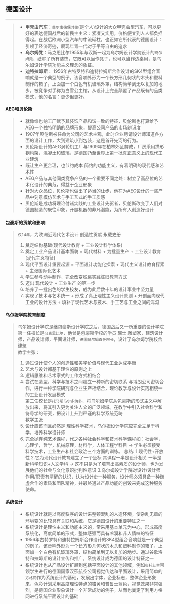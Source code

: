## 德国设计
-------------------------------------
> - **甲壳虫汽车**：`费尔南德保时捷`(是个人)设计的大众甲壳虫型汽车，可以更好的表达德国战后的新民主主义：紧凑又实用，价格便宜到人人都负担得起。在战后欧洲小型汽车的中流砥柱，也正如它所代表的德国设计：引领了经济奇迹，展现年青一代对于平等自由的追求
> - **乌尔姆凳**：马克思比尔1955年与汉斯一起为乌尔姆设计学院设计的`乌尔姆凳`，祛除了所有装饰，它既可以当作凳子，也可以当作边桌用，是乌尔姆设计学院功能主义理念的象征。
> - **迪特拉姆斯**： 1956年古特罗特和迪特拉姆斯合作设计的SK4型组合音响就是一个典型的例子。该音响外形为一个长方形几何状的木头和塑料制作的箱子，上面加一个白色有机玻璃外罩，结构简单到无以复加的地步。被竞争对手称为白雪公主棺，从设计上完全颠覆了产品既有的品类模式，他的名言：更少但更好。

#### AEG和贝伦斯
> - 就像维也纳工厂赋予其装饰产品和谐一致的特征，贝伦斯也打算给予AEG一个独特明确的品牌形象，提高公司产品的市场辨识度
> - 1907年贝伦斯被任命为公司的艺术主观，此时企业聘请设计师知道各方面的设计工作，大到建筑小到包装，这是首开先河的行为。
> - 贝伦斯设计的AEG涡轮机工厂与1909年在柏林郊区剪成，厂房采用拱形钢构架，混凝土和玻璃，是德国乃至世界上第一批真正意义上的现代工业建筑
> - 既让生产更合理，也节约成本 简约的功能主义，有着明确的现代感和艺术性
> - AEG产品与其他同类竞争产品的一个重要不同之处：树立了高品位的艺术化设计的典范，得益于企业形象
> - 针对大众品位，贝伦斯也做出了适当的让步，他在为AEG设计的一些产品中刻意模仿艺术与手工艺式的手工质感
> - 贝伦斯是成功将理论付诸实践的工业设计先驱者，贝伦斯改变了人们对德国制造的既往印象，开腿机器的非凡潜能，为所有人创造好设计

#### 包豪斯的贡献和影响
> `仅14年`，为欧洲近现代艺术设计 创造性贡献 永载史册  
> 1. 奠定结构基础(现代设计教育 + 工业设计科学体系) 
> 2. 奠定工业产品设计基本面貌 = 现代材料 + 为批量生产 + 工业设计教育(现代主义特征)
> 3. 现代平面设计重要起源 = 平面设计功能化探索 + 现代主义设计教育探索 + 主张国际化艺术
> 4. 学生参与动手制作，完全改变脱离实践陈旧教育方式
> 5. 迈出 现代设计 + 工业生产 的第一步
> 6. 培养了一批出色的学生校友，成为此后数十年的设计事业中坚力量
> 7. 实现了技术与艺术统一 + 形成了真正理性主义设计原则 + 开创面向现代工业的设计方法 + 填补了现代艺术与技术、手工艺与工业之间的鸿沟

#### 乌尔姆学院教育制度
> 乌尔姆设计学院是继包豪斯设计学院之后，德国战后又一所重要的设计学院  
> 第一任校长是`马克思比尔`，他曾是包豪斯学校的学员 瑞士 雕塑家，建筑设计师，产品设计师，平面设计师，`德国乌尔姆首任院长`，设计了乌尔姆学院校舍建筑  
> 教学主张：  
> 1. 通过设计使个人的创造性和美学价值与现代工业达成平衡
> 2. 艺术与设计都基于理性的原则之上
> 3. 逻辑思维和艺术家式的工作方式相结合
> 4. 尝试在造型，科学与技术之间建立一种新的密切联系 与博朗公司密切合作，进行一种学院研究与企业生产相结合，理论教学与设计实践相统一的工业设计发展模式  
> 第二任校长是`托马斯马尔多纳多`，将乌尔姆学院从包豪斯的形式主义中解放出来，将其引入更为关注人文的广泛领域。在教学中引入社会科学和符号学的研究，把设计上升到严谨的科学系统范畴  
> 教学主张  
> 1. 设计应该而且必然是 理性科学技术，乌尔姆设计学院应完全立足于科学，培养科学设计师
> 2. 完全抛弃纯艺术课程，代之各种社会科学和技术科学课程如：社会学，心理学，哲学，机械原理，材料学，人体工程学科目 -> 学生必须接受科学技术，工业生产和社会政治三个方面的训练。
> 总结: 1.现代性+开放性 2.它为现代设计教育建立了一个坐标 其课程一半是设计相关 一半是新科学知识+人文学科 -> 这不只是为了培育出高素质的设计师，也为发展他们的社会与文化意识批判性意识  3.乌尔姆设计学院对设计/设计师作用/职责有清醒的认识，认为设计史一种服务，设计师必须具备一种谦虚合作的素质和团队精神，并最终通过产品功能的创设来完成这种服务使命。

#### 系统设计
> - 系统设计就是以高度秩序的设计来整顿混乱的人造环境，使杂乱无章的环境变的比较具有关联和系统，它是德国设计的重要特征之一  
> - 系统设计是理性主义和功能主义的，常采用基本单元为中心，形成高度系统化，高度简单的形式，整体感强而具有冷漠和非人情味的特征  
> - 1956年古特罗特和迪特拉姆斯合作设计的SK4型组合音响就是一个典型的例子。该音响外形为一个长方形几何状的木头和塑料制作的箱子，上面加一个白色有机玻璃外罩，结构简单到无以复加的地步。通过谷歌洛特和拉姆斯的设计宣传和推广，系统设计成为德国的设计特征之一  
> - 系统设计也从产品设计扩展到包括平面设计的其他领域，例如`奥托艾舍`带领学生进行的德国国家汉莎航空公司视觉传达和平面设计，采用简单的`方格网`作为系统设计的基础，发展出字体，企业标志，整体企业形象来，色彩计划采用高度理性特点的铬黄和普鲁士蓝色，视觉效果非常强烈，是德国企业形象设计一个非常成功的例子，从而也奠定了利用方格网进行系统平面设计的基础

